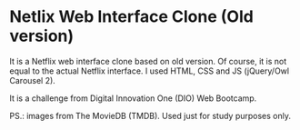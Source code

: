 # Netlix Web Interface Clone (Old version)

It is a Netflix web interface clone based on old version. Of course, it is not equal to the actual Netflix interface. I used HTML, CSS and JS (jQuery/Owl Carousel 2).

It is a challenge from Digital Innovation One (DIO) Web Bootcamp.

PS.: images from The MovieDB (TMDB). Used just for study purposes only.
